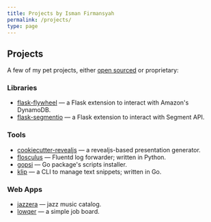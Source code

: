 ```yaml
---
title: Projects by Isman Firmansyah
permalink: /projects/
type: page
---
```


## Projects

A few of my pet projects, either [open sourced](https://github.com/iromli) or proprietary:

### Libraries

* [flask-flywheel](https://github.com/iromli/flask-flywheel) — a Flask extension to interact with Amazon's DynamoDB.
* [flask-segmentio](https://github.com/iromli/flask-segmentio) — a Flask extension to interact with Segment API.

### Tools

* [cookiecutter-revealjs](https://github.com/iromli/cookiecutter-revealjs) — a revealjs-based presentation generator.
* [flosculus](https://github.com/iromli/flosculus) — Fluentd log forwarder; written in Python.
* [gopsi](https://github.com/iromli/gopsi) — Go package's scripts installer.
* [klip](https://github.com/iromli/klip) — a CLI to manage text snippets; written in Go.

### Web Apps

* [jazzera](http://jazzera.herokuapp.com/) — jazz music catalog.
* [lowqer](http://lowqer.herokuapp.com/) — a simple job board.

